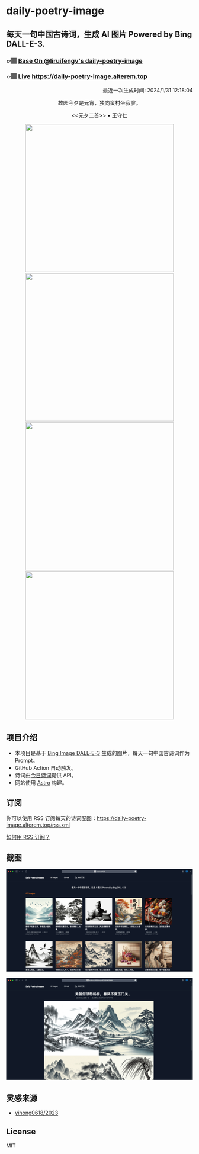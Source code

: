 
# daily-poetry-image

## 每天一句中国古诗词，生成 AI 图片 Powered by Bing DALL-E-3.

### 👉🏽 [Base On @liruifengv's daily-poetry-image](https://github.com/liruifengv/daily-poetry-image)

### 👉🏽 [Live](https://daily-poetry-image.alterem.top/) https://daily-poetry-image.alterem.top

<p align="right">
  最近一次生成时间: 2024/1/31 12:18:04
</p>
<p align="center">
故园今夕是元宵，独向蛮村坐寂寥。
</p>
<p align="center">
<<元夕二首>> • 王守仁
</p>
<p align="center">
<img src="https://tse2.mm.bing.net/th/id/OIG2.Sj9gsnHmBgKrgRHMiWF5" height="400" width="400" />
<img src="https://tse3.mm.bing.net/th/id/OIG2.d2zkL2oym.VwBodiajnE" height="400" width="400" />
<img src="https://tse2.mm.bing.net/th/id/OIG2.ODHbFnQsSTkjr22R6V8U" height="400" width="400" />
<img src="https://tse3.mm.bing.net/th/id/OIG2.ulDEdMS9V16wqCoBS7ul" height="400" width="400" />
</p>

## 项目介绍

-   本项目是基于 [Bing Image DALL-E-3](https://www.bing.com/images/create) 生成的图片，每天一句中国古诗词作为 Prompt。
-   GitHub Action 自动触发。
-   诗词由[今日诗词](https://www.jinrishici.com/)提供 API。
-   网站使用 [Astro](https://astro.build) 构建。

## 订阅

你可以使用 RSS 订阅每天的诗词配图：https://daily-poetry-image.alterem.top/rss.xml

[如何用 RSS 订阅？](https://zhuanlan.zhihu.com/p/55026716)

## 截图

![图片列表](./screenshots/Snipaste_2023-12-28_21-00-26.png)

![图片详情](./screenshots/Snipaste_2023-12-28_21-00-53.png)

## 灵感来源

-   [yihong0618/2023](https://github.com/yihong0618/2023)

## License

MIT
